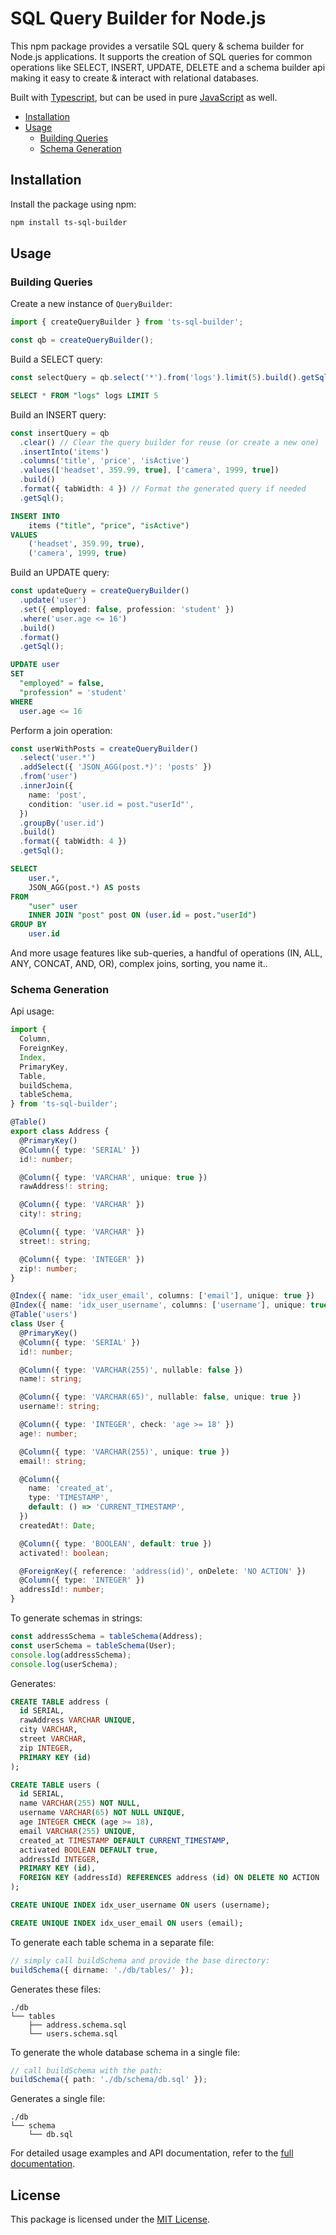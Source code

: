 # SQL Query Builder for Node.js

This npm package provides a versatile SQL query & schema builder for Node.js applications. It supports the creation of SQL queries for common operations like SELECT, INSERT, UPDATE, DELETE and a
schema builder api making it easy to create & interact with relational databases.

Built with [Typescript](https://www.typescriptlang.org/), but can be used in pure [JavaScript](https://en.wikipedia.org/wiki/JavaScript) as well.

- [Installation](#installation)
- [Usage](#usage)
  - [Building Queries](#building-queries)
  - [Schema Generation](#schema-generation)

## Installation

Install the package using npm:

```bash
npm install ts-sql-builder
```

## Usage

### Building Queries

Create a new instance of `QueryBuilder`:

```ts
import { createQueryBuilder } from 'ts-sql-builder';

const qb = createQueryBuilder();
```

Build a SELECT query:

```ts
const selectQuery = qb.select('*').from('logs').limit(5).build().getSql();
```

```sql
SELECT * FROM "logs" logs LIMIT 5
```

Build an INSERT query:

```ts
const insertQuery = qb
  .clear() // Clear the query builder for reuse (or create a new one)
  .insertInto('items')
  .columns('title', 'price', 'isActive')
  .values(['headset', 359.99, true], ['camera', 1999, true])
  .build()
  .format({ tabWidth: 4 }) // Format the generated query if needed
  .getSql();
```

```sql
INSERT INTO
    items ("title", "price", "isActive")
VALUES
    ('headset', 359.99, true),
    ('camera', 1999, true)
```

Build an UPDATE query:

```ts
const updateQuery = createQueryBuilder()
  .update('user')
  .set({ employed: false, profession: 'student' })
  .where('user.age <= 16')
  .build()
  .format()
  .getSql();
```

```sql
UPDATE user
SET
  "employed" = false,
  "profession" = 'student'
WHERE
  user.age <= 16
```

Perform a join operation:

```ts
const userWithPosts = createQueryBuilder()
  .select('user.*')
  .addSelect({ 'JSON_AGG(post.*)': 'posts' })
  .from('user')
  .innerJoin({
    name: 'post',
    condition: 'user.id = post."userId"',
  })
  .groupBy('user.id')
  .build()
  .format({ tabWidth: 4 })
  .getSql();
```

```sql
SELECT
    user.*,
    JSON_AGG(post.*) AS posts
FROM
    "user" user
    INNER JOIN "post" post ON (user.id = post."userId")
GROUP BY
    user.id
```

And more usage features like sub-queries, a handful of operations (IN, ALL, ANY, CONCAT, AND, OR), complex joins, sorting, you name it..

### Schema Generation

Api usage:

```ts
import {
  Column,
  ForeignKey,
  Index,
  PrimaryKey,
  Table,
  buildSchema,
  tableSchema,
} from 'ts-sql-builder';

@Table()
export class Address {
  @PrimaryKey()
  @Column({ type: 'SERIAL' })
  id!: number;

  @Column({ type: 'VARCHAR', unique: true })
  rawAddress!: string;

  @Column({ type: 'VARCHAR' })
  city!: string;

  @Column({ type: 'VARCHAR' })
  street!: string;

  @Column({ type: 'INTEGER' })
  zip!: number;
}

@Index({ name: 'idx_user_email', columns: ['email'], unique: true })
@Index({ name: 'idx_user_username', columns: ['username'], unique: true })
@Table('users')
class User {
  @PrimaryKey()
  @Column({ type: 'SERIAL' })
  id!: number;

  @Column({ type: 'VARCHAR(255)', nullable: false })
  name!: string;

  @Column({ type: 'VARCHAR(65)', nullable: false, unique: true })
  username!: string;

  @Column({ type: 'INTEGER', check: 'age >= 18' })
  age!: number;

  @Column({ type: 'VARCHAR(255)', unique: true })
  email!: string;

  @Column({
    name: 'created_at',
    type: 'TIMESTAMP',
    default: () => 'CURRENT_TIMESTAMP',
  })
  createdAt!: Date;

  @Column({ type: 'BOOLEAN', default: true })
  activated!: boolean;

  @ForeignKey({ reference: 'address(id)', onDelete: 'NO ACTION' })
  @Column({ type: 'INTEGER' })
  addressId!: number;
}
```

To generate schemas in strings:

```ts
const addressSchema = tableSchema(Address);
const userSchema = tableSchema(User);
console.log(addressSchema);
console.log(userSchema);
```

Generates:

```sql
CREATE TABLE address (
  id SERIAL,
  rawAddress VARCHAR UNIQUE,
  city VARCHAR,
  street VARCHAR,
  zip INTEGER,
  PRIMARY KEY (id)
);

CREATE TABLE users (
  id SERIAL,
  name VARCHAR(255) NOT NULL,
  username VARCHAR(65) NOT NULL UNIQUE,
  age INTEGER CHECK (age >= 18),
  email VARCHAR(255) UNIQUE,
  created_at TIMESTAMP DEFAULT CURRENT_TIMESTAMP,
  activated BOOLEAN DEFAULT true,
  addressId INTEGER,
  PRIMARY KEY (id),
  FOREIGN KEY (addressId) REFERENCES address (id) ON DELETE NO ACTION
);

CREATE UNIQUE INDEX idx_user_username ON users (username);

CREATE UNIQUE INDEX idx_user_email ON users (email);
```

To generate each table schema in a separate file:

```ts
// simply call buildSchema and provide the base directory:
buildSchema({ dirname: './db/tables/' });
```

Generates these files:

```
./db
└── tables
    ├── address.schema.sql
    └── users.schema.sql
```

To generate the whole database schema in a single file:

```ts
// call buildSchema with the path:
buildSchema({ path: './db/schema/db.sql' });
```

Generates a single file:

```
./db
└── schema
    └── db.sql
```

For detailed usage examples and API documentation, refer to the [full documentation](https://github.com/BlaanTeam/ts-query-builder/#).

## License

This package is licensed under the [MIT License](https://github.com/BlaanTeam/ts-query-builder/blob/main/LICENSE).
